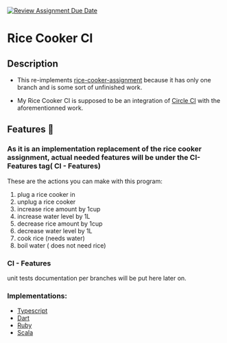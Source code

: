[![Review Assignment Due Date](https://classroom.github.com/assets/deadline-readme-button-24ddc0f5d75046c5622901739e7c5dd533143b0c8e959d652212380cedb1ea36.svg)](https://classroom.github.com/a/__xb4cFP)
# Rice Cooker CI

## Description
* This re-implements [rice-cooker-assignment](github.com/hei-school/my-rice-cooker-Mahefaa) because it has only one branch and is some sort of unfinished work.

* My Rice Cooker CI is supposed to be an integration of [Circle CI](circle-ci-link) with the aforementionned work.


## Features 🚀
### As it is an implementation replacement of the rice cooker assignment, actual needed features will be under the CI-Features tag( CI - Features)

These are the actions you can make with this program:

1. plug a rice cooker in
2. unplug a rice cooker
2. increase rice amount by 1cup
3. increase water level by 1L
4. decrease rice amount by 1cup
5. decrease water level by 1L
6. cook rice (needs water)
7. boil water ( does not need rice)

### CI - Features
unit tests documentation per branches will be put here later on.

### Implementations:
* [Typescript](https://github.com/hei-school/cc-d4-rice-cooker-ci-Mahefaa/tree/feature/typescript)
* [Dart](https://github.com/hei-school/cc-d4-rice-cooker-ci-Mahefaa/tree/feature/dart)
* [Ruby](https://github.com/hei-school/cc-d4-rice-cooker-ci-Mahefaa/tree/feature/ruby)
* [Scala](https://github.com/hei-school/cc-d4-rice-cooker-ci-Mahefaa/tree/feature/scala)